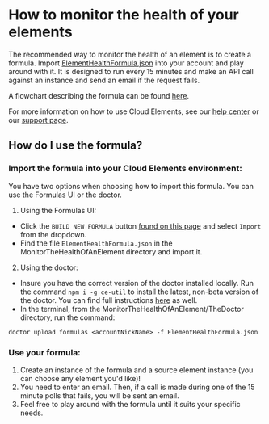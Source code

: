 # How to monitor the health of your elements
The recommended way to monitor the health of an element is to create a formula. Import [ElementHealthFormula.json](ElementHealthFormula.json) into your account and play around with it. It is designed to run every 15 minutes and make an API call against an instance and send an email if the request fails.

A flowchart describing the formula can be found [here](Flowchart-HealthCheck.html).

For more information on how to use Cloud Elements, see our [help center](https://docs.cloud-elements.com)
or our [support page](https://support.cloud-elements.com/hc/en-us).

## How do I use the formula?
### Import the formula into your Cloud Elements environment:
You have two options when choosing how to import this formula. You can use the Formulas UI or the doctor.
1. Using the Formulas UI:
  * Click the `BUILD NEW FORMULA` button [found on this page](https://my-staging.cloudelements.io/formulas) and select `Import` from the dropdown.
  * Find the file `ElementHealthFormula.json` in the MonitorTheHealthOfAnElement directory and import it.
2. Using the doctor:
  * Insure you have the correct version of the doctor installed locally. Run the command `npm i -g ce-util` to install the latest, non-beta version of the doctor. You can find full instructions [here](https://www.npmjs.com/package/ce-util/v/2.2.5) as well.
  * In the terminal, from the MonitorTheHealthOfAnElement/TheDoctor directory, run the command:
  ```
  doctor upload formulas <accountNickName> -f ElementHealthFormula.json
  ```
### Use your formula:
1. Create an instance of the formula and a source element instance (you can choose any element you'd like)!
2. You need to enter an email. Then, if a call is made during one of the 15 minute polls that fails, you will be sent an email.
3. Feel free to play around with the formula until it suits your specific needs.